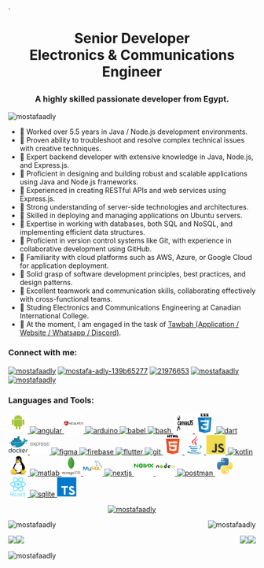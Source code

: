 .<h1 align="center">
    Senior Developer<br/>Electronics & Communications Engineer
</h1>



<h3 align="center">A highly skilled passionate developer from Egypt.</h3>

<p align="left">
    <img
        src="https://komarev.com/ghpvc/?username=mostafaadly&label=Profile%20views&color=0e75b6&style=flat"
        alt="mostafaadly"
    />
</p>

- 🔹 Worked over 5.5 years in Java / Node.js development environments.
- 🔹 Proven ability to troubleshoot and resolve complex technical issues with creative techniques.
- 🔹 Expert backend developer with extensive knowledge in Java, Node.js, and Express.js.
- 🔹 Proficient in designing and building robust and scalable applications using Java and Node.js frameworks.
- 🔹 Experienced in creating RESTful APIs and web services using Express.js.
- 🔹 Strong understanding of server-side technologies and architectures.
- 🔹 Skilled in deploying and managing applications on Ubuntu servers.
- 🔹 Expertise in working with databases, both SQL and NoSQL, and implementing efficient data structures.
- 🔹 Proficient in version control systems like Git, with experience in collaborative development using GitHub.
- 🔹 Familiarity with cloud platforms such as AWS, Azure, or Google Cloud for application deployment.
- 🔹 Solid grasp of software development principles, best practices, and design patterns.
- 🔹 Excellent teamwork and communication skills, collaborating effectively with cross-functional teams.
- 🔸 Studing Electronics and Communications Engineering at Canadian International College.
- 🔸 At the moment, I am engaged in the task of [Tawbah (Application / Website /
Whatsapp / Discord)](https://github.com/MostafaAdly/tawbah-website-discord).

<h3 align="left">Connect with me:</h3>
<p align="left">
    <a href="https://dev.to/mostafaadly" target="blank"
        ><img
            align="center"
            src="https://d2fltix0v2e0sb.cloudfront.net/dev-black.png"
            alt="mostafaadly"
            height="30"
            width="40"
    /></a>
    <a href="https://linkedin.com/in/mostafa-adly-139b65277" target="blank"
        ><img
            align="center"
            src="https://raw.githubusercontent.com/rahuldkjain/github-profile-readme-generator/master/src/images/icons/Social/linked-in-alt.svg"
            alt="mostafa-adly-139b65277"
            height="30"
            width="40"
    /></a>
    <a href="https://stackoverflow.com/users/21976653" target="blank"
        ><img
            align="center"
            src="https://raw.githubusercontent.com/rahuldkjain/github-profile-readme-generator/master/src/images/icons/Social/stack-overflow.svg"
            alt="21976653"
            height="30"
            width="40"
    /></a>
    <a href="https://kaggle.com/mostafaadly" target="blank"
        ><img
            align="center"
            src="https://raw.githubusercontent.com/rahuldkjain/github-profile-readme-generator/master/src/images/icons/Social/kaggle.svg"
            alt="mostafaadly"
            height="30"
            width="40"
    /></a>
    <a href="https://www.leetcode.com/mostafaadly" target="blank"
        ><img
            align="center"
            src="https://raw.githubusercontent.com/rahuldkjain/github-profile-readme-generator/master/src/images/icons/Social/leet-code.svg"
            alt="mostafaadly"
            height="30"
            width="40"
    /></a>
</p>

<h3 align="left">Languages and Tools:</h3>
<p align="left">
    <a href="https://developer.android.com" target="_blank" rel="noreferrer">
        <img
            src="https://raw.githubusercontent.com/devicons/devicon/master/icons/android/android-original-wordmark.svg"
            alt="android"
            width="40"
            height="40"
        />
    </a>
    <a href="https://angular.io" target="_blank" rel="noreferrer">
        <img
            src="https://angular.io/assets/images/logos/angular/angular.svg"
            alt="angular"
            width="40"
            height="40"
        />
    </a>
    <a href="https://angular.io" target="_blank" rel="noreferrer">
        <img
            src="https://raw.githubusercontent.com/devicons/devicon/master/icons/angularjs/angularjs-original-wordmark.svg"
            alt="angularjs"
            width="40"
            height="40"
        />
    </a>
    <a href="https://www.arduino.cc/" target="_blank" rel="noreferrer">
        <img
            src="https://cdn.worldvectorlogo.com/logos/arduino-1.svg"
            alt="arduino"
            width="40"
            height="40"
        />
    </a>
    <a href="https://babeljs.io/" target="_blank" rel="noreferrer">
        <img
            src="https://www.vectorlogo.zone/logos/babeljs/babeljs-icon.svg"
            alt="babel"
            width="40"
            height="40"
        />
    </a>
    <a
        href="https://www.gnu.org/software/bash/"
        target="_blank"
        rel="noreferrer"
    >
        <img
            src="https://www.vectorlogo.zone/logos/gnu_bash/gnu_bash-icon.svg"
            alt="bash"
            width="40"
            height="40"
        />
    </a>
    <a href="https://canvasjs.com" target="_blank" rel="noreferrer">
        <img
            src="https://raw.githubusercontent.com/Hardik0307/Hardik0307/master/assets/canvasjs-charts.svg"
            alt="canvasjs"
            width="40"
            height="40"
        />
    </a>
    <a href="https://www.w3schools.com/css/" target="_blank" rel="noreferrer">
        <img
            src="https://raw.githubusercontent.com/devicons/devicon/master/icons/css3/css3-original-wordmark.svg"
            alt="css3"
            width="40"
            height="40"
        />
    </a>
    <a href="https://dart.dev" target="_blank" rel="noreferrer">
        <img
            src="https://www.vectorlogo.zone/logos/dartlang/dartlang-icon.svg"
            alt="dart"
            width="40"
            height="40"
        />
    </a>
    <a href="https://www.docker.com/" target="_blank" rel="noreferrer">
        <img
            src="https://raw.githubusercontent.com/devicons/devicon/master/icons/docker/docker-original-wordmark.svg"
            alt="docker"
            width="40"
            height="40"
        />
    </a>
    <a href="https://expressjs.com" target="_blank" rel="noreferrer">
        <img
            src="https://raw.githubusercontent.com/devicons/devicon/master/icons/express/express-original-wordmark.svg"
            alt="express"
            width="40"
            height="40"
        />
    </a>
    <a href="https://www.figma.com/" target="_blank" rel="noreferrer">
        <img
            src="https://www.vectorlogo.zone/logos/figma/figma-icon.svg"
            alt="figma"
            width="40"
            height="40"
        />
    </a>
    <a href="https://firebase.google.com/" target="_blank" rel="noreferrer">
        <img
            src="https://www.vectorlogo.zone/logos/firebase/firebase-icon.svg"
            alt="firebase"
            width="40"
            height="40"
        />
    </a>
    <a href="https://flutter.dev" target="_blank" rel="noreferrer">
        <img
            src="https://www.vectorlogo.zone/logos/flutterio/flutterio-icon.svg"
            alt="flutter"
            width="40"
            height="40"
        />
    </a>
    <a href="https://git-scm.com/" target="_blank" rel="noreferrer">
        <img
            src="https://www.vectorlogo.zone/logos/git-scm/git-scm-icon.svg"
            alt="git"
            width="40"
            height="40"
        />
    </a>
    <a href="https://www.w3.org/html/" target="_blank" rel="noreferrer">
        <img
            src="https://raw.githubusercontent.com/devicons/devicon/master/icons/html5/html5-original-wordmark.svg"
            alt="html5"
            width="40"
            height="40"
        />
    </a>
    <a href="https://www.java.com" target="_blank" rel="noreferrer">
        <img
            src="https://raw.githubusercontent.com/devicons/devicon/master/icons/java/java-original.svg"
            alt="java"
            width="40"
            height="40"
        />
    </a>
    <a
        href="https://developer.mozilla.org/en-US/docs/Web/JavaScript"
        target="_blank"
        rel="noreferrer"
    >
        <img
            src="https://raw.githubusercontent.com/devicons/devicon/master/icons/javascript/javascript-original.svg"
            alt="javascript"
            width="40"
            height="40"
        />
    </a>
    <a href="https://kotlinlang.org" target="_blank" rel="noreferrer">
        <img
            src="https://www.vectorlogo.zone/logos/kotlinlang/kotlinlang-icon.svg"
            alt="kotlin"
            width="40"
            height="40"
        />
    </a>
    <a href="https://www.linux.org/" target="_blank" rel="noreferrer">
        <img
            src="https://raw.githubusercontent.com/devicons/devicon/master/icons/linux/linux-original.svg"
            alt="linux"
            width="40"
            height="40"
        />
    </a>
    <a href="https://www.mathworks.com/" target="_blank" rel="noreferrer">
        <img
            src="https://upload.wikimedia.org/wikipedia/commons/2/21/Matlab_Logo.png"
            alt="matlab"
            width="40"
            height="40"
        />
    </a>
    <a href="https://www.mongodb.com/" target="_blank" rel="noreferrer">
        <img
            src="https://raw.githubusercontent.com/devicons/devicon/master/icons/mongodb/mongodb-original-wordmark.svg"
            alt="mongodb"
            width="40"
            height="40"
        />
    </a>
    <a href="https://www.mysql.com/" target="_blank" rel="noreferrer">
        <img
            src="https://raw.githubusercontent.com/devicons/devicon/master/icons/mysql/mysql-original-wordmark.svg"
            alt="mysql"
            width="40"
            height="40"
        />
    </a>
    <a href="https://nextjs.org/" target="_blank" rel="noreferrer">
        <img
            src="https://cdn.worldvectorlogo.com/logos/nextjs-2.svg"
            alt="nextjs"
            width="40"
            height="40"
        />
    </a>
    <a href="https://www.nginx.com" target="_blank" rel="noreferrer">
        <img
            src="https://raw.githubusercontent.com/devicons/devicon/master/icons/nginx/nginx-original.svg"
            alt="nginx"
            width="40"
            height="40"
        />
    </a>
    <a href="https://nodejs.org" target="_blank" rel="noreferrer">
        <img
            src="https://raw.githubusercontent.com/devicons/devicon/master/icons/nodejs/nodejs-original-wordmark.svg"
            alt="nodejs"
            width="40"
            height="40"
        />
    </a>
    <a href="https://postman.com" target="_blank" rel="noreferrer">
        <img
            src="https://www.vectorlogo.zone/logos/getpostman/getpostman-icon.svg"
            alt="postman"
            width="40"
            height="40"
        />
    </a>
    <a href="https://www.python.org" target="_blank" rel="noreferrer">
        <img
            src="https://raw.githubusercontent.com/devicons/devicon/master/icons/python/python-original.svg"
            alt="python"
            width="40"
            height="40"
        />
    </a>
    <a href="https://reactjs.org/" target="_blank" rel="noreferrer">
        <img
            src="https://raw.githubusercontent.com/devicons/devicon/master/icons/react/react-original-wordmark.svg"
            alt="react"
            width="40"
            height="40"
        />
    </a>
    <a href="https://www.sqlite.org/" target="_blank" rel="noreferrer">
        <img
            src="https://www.vectorlogo.zone/logos/sqlite/sqlite-icon.svg"
            alt="sqlite"
            width="40"
            height="40"
        />
    </a>
    <a href="https://www.typescriptlang.org/" target="_blank" rel="noreferrer">
        <img
            src="https://raw.githubusercontent.com/devicons/devicon/master/icons/typescript/typescript-original.svg"
            alt="typescript"
            width="40"
            height="40"
        />
    </a>
</p>

<p align="center">
    <a href="https://github.com/ryo-ma/github-profile-trophy"
        ><img
            src="https://github-profile-trophy.vercel.app/?username=mostafaadly"
            alt="mostafaadly"
    /></a>
</p>

<p style="display: block">
    &nbsp;
    <img
        align="right"
        src="https://github-readme-stats.vercel.app/api?username=mostafaadly&show_icons=true&locale=en&theme=radical&card_width=365"
        alt="mostafaadly"
    />
    <img
        align="left"
        src="https://github-readme-streak-stats.herokuapp.com/?user=mostafaadly&theme=radical&card_width=365"
        alt="mostafaadly"
    />
</p>

<p>
    <a href="https://github.com/MostafaAdly/tawbah-backend">
        <img
            align="left"
            src="https://github-readme-stats.vercel.app/api/pin/?username=MostafaAdly&repo=tawbah-backend&theme=radical&card_width=200"
        />
    </a>
</p>
<p>
    <a href="https://github.com/MostafaAdly/tawbah-website-discord">
        <img
            align="right"
            src="https://github-readme-stats.vercel.app/api/pin/?username=MostafaAdly&repo=tawbah-website-discord&theme=radical&card_width=200"
        />
    </a>
</p>
<p>
    <a href="https://github.com/MostafaAdly/portfolio">
        <img
            align="left"
            src="https://github-readme-stats.vercel.app/api/pin/?username=MostafaAdly&repo=portfolio&theme=radical&card_width=200"
        />
    </a>
</p>
<p>
    <a href="https://github.com/MostafaAdly/virtual-gaming-panel">
        <img
            align="right"
            src="https://github-readme-stats.vercel.app/api/pin/?username=MostafaAdly&repo=virtual-gaming-panel&theme=radical&card_width=200"
        />
    </a>
</p>

<br />
<p>
    <img
        align="center"
        src="https://github-readme-stats.vercel.app/api/top-langs?username=mostafaadly&layout=pie&show_icons=true&locale=en&theme=radical"
        alt="mostafaadly"
    />
</p>
